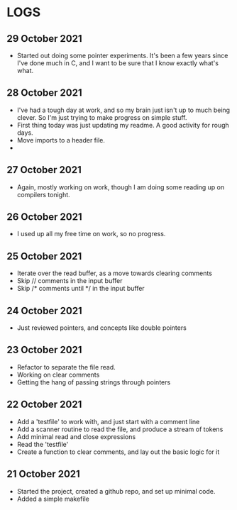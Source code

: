 # LOGS


## 29 October 2021

* Started out doing some pointer experiments.  It's been a few years since I've done
  much in C, and I want to be sure that I know exactly what's what.


## 28 October 2021

* I've had a tough day at work, and so my brain just isn't up to much being clever. So I'm just
  trying to make progress on simple stuff.
* First thing today was just updating my readme.  A good activity for rough days.
* Move imports to a header file.
* 

## 27 October 2021

* Again, mostly working on work, though I am doing some reading up on compilers tonight.


## 26 October 2021

* I used up all my free time on work, so no progress.


## 25 October 2021

* Iterate over the read buffer, as a move towards clearing comments
* Skip // comments in the input buffer
* Skip /* comments until */ in the input buffer


## 24 October 2021

* Just reviewed pointers, and concepts like double pointers


## 23 October 2021

* Refactor to separate the file read.
* Working on clear comments
* Getting the hang of passing strings through pointers


## 22 October 2021

* Add a 'testfile' to work with, and just start with a comment line
* Add a scanner routine to read the file, and produce a stream of tokens
* Add minimal read and close expressions
* Read the 'testfile'
* Create a function to clear comments, and lay out the basic logic for it


## 21 October 2021

* Started the project, created a github repo, and set up minimal code.
* Added a simple makefile
